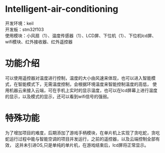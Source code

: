 # Intelligent-air-conditioning
开发环境：keil  
开发板：stm32f103  
使用模块：小风扇（1）、温度传感器（1）、LCD屏、下位机（1）、下位机lcd屏、wifi模块、红外接收器、红外遥控器  
# 功能介绍
可以使用遥控器对温度进行控制，温度的大小由风速来体现，也可以进入智能模式，在智能模式下，无需温度控制，会根据环境温度来智能控制温度的高低，
使用机器云来接入云端，可在手机上实时的显示温度，也可以在lcd屏幕上进行温度的显示，以及模式的显示，还可以看到wifi信号的强弱。

# 特殊功能
为了增加项目的难度，后期添加了游戏手柄模块，在单片机上实现了贪吃蛇，贪吃蛇运行过程中能与智能空调的项目并发运行，之前的遥控器，以及云端控制全部有效，
这并未引进OS,只是单纯的单片机，在游戏结束后，lcd屏将正常显示。

